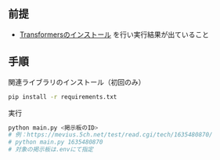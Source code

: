 ## 前提
* [Transformersのインストール](https://github.com/yoshis777/import_transformers) を行い実行結果が出ていること

## 手順
関連ライブラリのインストール（初回のみ）
```bash
pip install -r requirements.txt
```
実行
```bash
python main.py <掲示板のID>
# 例：https://mevius.5ch.net/test/read.cgi/tech/1635480870/
# python main.py 1635480870
# 対象の掲示板は.envにて指定
```
